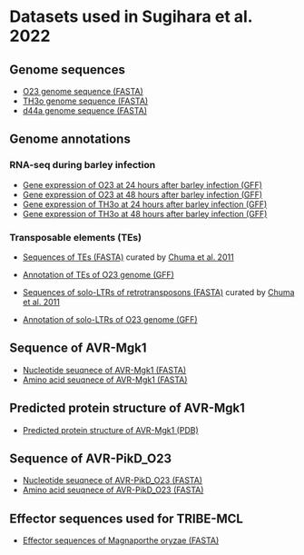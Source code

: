 
# Datasets used in Sugihara et al. 2022

## Genome sequences
- [O23 genome sequence (FASTA)](https://github.com/YuSugihara/Sugihara_et_al_2022/blob/master/00_reference_genomes/01_O23/O23_v1.0.fasta)
- [TH3o genome sequence (FASTA)](https://github.com/YuSugihara/Sugihara_et_al_2022/blob/master/00_reference_genomes/02_TH3o/TH3o_v1.0.fasta)
- [d44a genome sequence (FASTA)](https://github.com/YuSugihara/Sugihara_et_al_2022/blob/master/00_reference_genomes/03_d44a/d44a_v1.0.fasta)

## Genome annotations

### RNA-seq during barley infection

- [Gene expression of O23 at 24 hours after barley infection (GFF)](https://github.com/YuSugihara/Sugihara_et_al_2022/blob/master/00_reference_genomes/01_O23/annotations/RNA-seq/O23_1dpi.gtf)
- [Gene expression of O23 at 48 hours after barley infection (GFF)](https://github.com/YuSugihara/Sugihara_et_al_2022/blob/master/00_reference_genomes/01_O23/annotations/RNA-seq/O23_2dpi.gtf)
- [Gene expression of TH3o at 24 hours after barley infection (GFF)](https://github.com/YuSugihara/Sugihara_et_al_2022/blob/master/00_reference_genomes/02_TH3o/annotations/RNA-seq/TH3o_1dpi.gtf)
- [Gene expression of TH3o at 48 hours after barley infection (GFF)](https://github.com/YuSugihara/Sugihara_et_al_2022/blob/master/00_reference_genomes/02_TH3o/annotations/RNA-seq/TH3o_2dpi.gtf)

### Transposable elements (TEs)

- [Sequences of TEs (FASTA)](https://github.com/YuSugihara/Sugihara_et_al_2022/blob/master/00_reference_genomes/01_O23/annotations/TE/O23_TE.gff3) curated by [Chuma et al. 2011](https://doi.org/10.1371/journal.ppat.1002147)
- [Annotation of TEs of O23 genome (GFF)](https://github.com/YuSugihara/Sugihara_et_al_2022/blob/master/00_reference_genomes/01_O23/annotations/TE/O23_TE.gff3)

- [Sequences of solo-LTRs of retrotransposons (FASTA)](https://github.com/YuSugihara/Sugihara_et_al_2022/blob/master/00_reference_genomes/01_O23/annotations/TE/O23_soloLTR.gff3) curated by [Chuma et al. 2011](https://doi.org/10.1371/journal.ppat.1002147)
- [Annotation of solo-LTRs of O23 genome (GFF)](https://github.com/YuSugihara/Sugihara_et_al_2022/blob/master/00_reference_genomes/01_O23/annotations/TE/O23_soloLTR.gff3)

## Sequence of AVR-Mgk1
- [Nucleotide seuqnece of AVR-Mgk1 (FASTA)](https://github.com/YuSugihara/Sugihara_et_al_2022/blob/master/10_AVR-Mgk1/AVR-Mgk1.nt.fasta)
- [Amino acid seuqnece of AVR-Mgk1 (FASTA)](https://github.com/YuSugihara/Sugihara_et_al_2022/blob/master/10_AVR-Mgk1/AVR-Mgk1.aa.fasta)

## Predicted protein structure of AVR-Mgk1
- [Predicted protein structure of AVR-Mgk1 (PDB)](https://github.com/YuSugihara/Sugihara_et_al_2022/blob/master/10_AVR-Mgk1/AVR-Mgk1_AlphaFold2.pdb)

## Sequence of AVR-PikD_O23
- [Nucleotide seuqnece of AVR-PikD_O23 (FASTA)](https://github.com/YuSugihara/Sugihara_et_al_2022/blob/master/20_AVR-PikD_O23/AVR-PikD_O23.nt.fasta)
- [Amino acid seuqnece of AVR-PikD_O23 (FASTA)](https://github.com/YuSugihara/Sugihara_et_al_2022/blob/master/20_AVR-PikD_O23/AVR-PikD_O23.aa.fasta)

## Effector sequences used for TRIBE-MCL
- [Effector sequences of Magnaporthe oryzae (FASTA)](https://github.com/YuSugihara/Sugihara_et_al_2022/blob/master/30_TRIBE-MCL/Mo_Effectors.faa)
